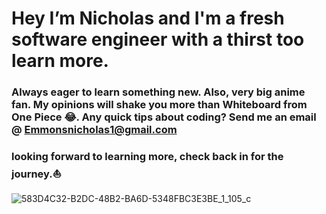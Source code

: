 # Hey I’m Nicholas and I'm a fresh software engineer with a thirst too learn more.

### Always eager to learn something new. Also, very big anime fan. My opinions will shake you more than Whiteboard from One Piece 😂. Any quick tips about coding? Send me an email @ Emmonsnicholas1@gmail.com 
### looking forward to learning more, check back in for the journey.⛵️

<!--
**nemmons27/nemmons27** is a ✨ _special_ ✨ repository because its `README.md` (this file) appears on your GitHub profile.

Here are some ideas to get you started:

- 🔭 I’m currently working on ...
- 🌱 I’m currently learning ...
- 👯 I’m looking to collaborate on ...
- 🤔 I’m looking for help with ...
- 💬 Ask me about ...
- 📫 How to reach me: ...
- 😄 Pronouns: ...
- ⚡ Fun fact: ...
-->
![583D4C32-B2DC-48B2-BA6D-5348FBC3E3BE_1_105_c](https://github.com/nemmons27/nemmons27/assets/131407670/21aee095-0cd9-456f-9a55-3332635ccc2e)
